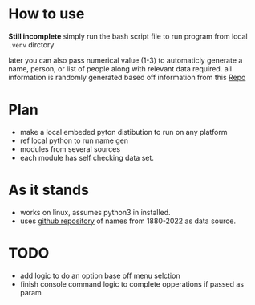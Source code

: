 # How to use

**Still incomplete**
simply run the bash script file to run program from local `.venv` dirctory

later you can also pass numerical value (1-3) to automaticly generate a name, person, or list of people along with relevant data required.
all information is randomly generated based off information from this [Repo](https://github.com/aruljohn/popular-baby-names.git)

# Plan
- make a local embeded pyton distibution to run on any platform
- ref local python to run name gen
- modules from several sources
- each module has self checking data set.

# As it stands
- works on linux, assumes python3 in installed.
- uses  [github repository](https://github.com/aruljohn/popular-baby-names.git) of names from 1880-2022 as data source.

# TODO
- add logic to do an option base off menu selction
- finish console command logic to complete opperations if passed as param